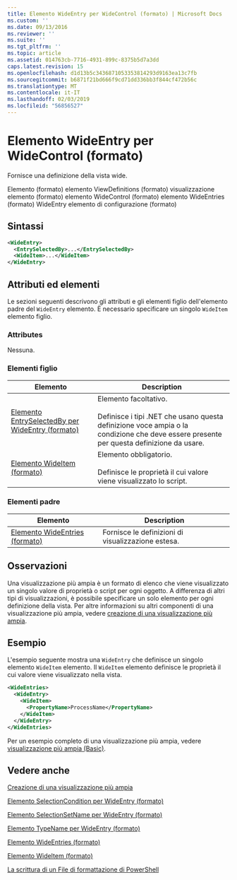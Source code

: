```yaml
---
title: Elemento WideEntry per WideControl (formato) | Microsoft Docs
ms.custom: ''
ms.date: 09/13/2016
ms.reviewer: ''
ms.suite: ''
ms.tgt_pltfrm: ''
ms.topic: article
ms.assetid: 014763cb-7716-4931-899c-8375b5d7a3dd
caps.latest.revision: 15
ms.openlocfilehash: d1d13b5c3436871053353814293d9163ea13c7fb
ms.sourcegitcommit: b6871f21bd666f9cd71dd336bb3f844cf472b56c
ms.translationtype: MT
ms.contentlocale: it-IT
ms.lasthandoff: 02/03/2019
ms.locfileid: "56856527"
---
```

# <a name="wideentry-element-for-widecontrol-format"></a>Elemento WideEntry per WideControl (formato)

Fornisce una definizione della vista wide.

Elemento (formato) elemento ViewDefinitions (formato) visualizzazione elemento (formato) elemento WideControl (formato) elemento WideEntries (formato) WideEntry elemento di configurazione (formato)

## <a name="syntax"></a>Sintassi

```xml
<WideEntry>
  <EntrySelectedBy>...</EntrySelectedBy>
  <WideItem>...</WideItem>
</WideEntry>
```

## <a name="attributes-and-elements"></a>Attributi ed elementi

Le sezioni seguenti descrivono gli attributi e gli elementi figlio dell'elemento padre del `WideEntry` elemento. È necessario specificare un singolo `WideItem` elemento figlio.

### <a name="attributes"></a>Attributes

Nessuna.

### <a name="child-elements"></a>Elementi figlio

|Elemento|Description|
|-------------|-----------------|
|[Elemento EntrySelectedBy per WideEntry (formato)](./entryselectedby-element-for-wideentry-format.md)|Elemento facoltativo.<br /><br /> Definisce i tipi .NET che usano questa definizione voce ampia o la condizione che deve essere presente per questa definizione da usare.|
|[Elemento WideItem (formato)](./wideitem-element-for-widecontrol-format.md)|Elemento obbligatorio.<br /><br /> Definisce le proprietà il cui valore viene visualizzato lo script.|

### <a name="parent-elements"></a>Elementi padre

|Elemento|Description|
|-------------|-----------------|
|[Elemento WideEntries (formato)](./wideentries-element-for-widecontrol-format.md)|Fornisce le definizioni di visualizzazione estesa.|

## <a name="remarks"></a>Osservazioni

Una visualizzazione più ampia è un formato di elenco che viene visualizzato un singolo valore di proprietà o script per ogni oggetto. A differenza di altri tipi di visualizzazioni, è possibile specificare un solo elemento per ogni definizione della vista. Per altre informazioni su altri componenti di una visualizzazione più ampia, vedere [creazione di una visualizzazione più ampia](./creating-a-wide-view.md).

## <a name="example"></a>Esempio

L'esempio seguente mostra una `WideEntry` che definisce un singolo elemento `WideItem` elemento. Il `WideItem` elemento definisce le proprietà il cui valore viene visualizzato nella vista.

```xml
<WideEntries>
  <WideEntry>
    <WideItem>
      <PropertyName>ProcessName</PropertyName>
    </WideItem>
  </WideEntry>
</WideEntries>

```

Per un esempio completo di una visualizzazione più ampia, vedere [visualizzazione più ampia (Basic)](./wide-view-basic.md).

## <a name="see-also"></a>Vedere anche

[Creazione di una visualizzazione più ampia](./creating-a-wide-view.md)

[Elemento SelectionCondition per WideEntry (formato)](./selectioncondition-element-for-entryselectedby-for-widecontrol-format.md)

[Elemento SelectionSetName per WideEntry (formato)](./selectionsetname-element-for-entryselectedby-for-widecontrol-format.md)

[Elemento TypeName per WideEntry (formato)](./typename-element-for-entryselectedby-for-wideentry-format.md)

[Elemento WideEntries (formato)](./wideentries-element-for-widecontrol-format.md)

[Elemento WideItem (formato)](./wideitem-element-for-widecontrol-format.md)

[La scrittura di un File di formattazione di PowerShell](./writing-a-powershell-formatting-file.md)
